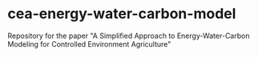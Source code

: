 # cea-energy-water-carbon-model
Repository for the paper "A Simplified Approach to Energy-Water-Carbon Modeling for Controlled Environment Agriculture"
